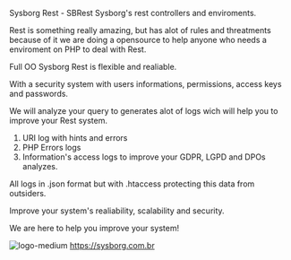 Sysborg Rest - SBRest
Sysborg's rest controllers and enviroments.

Rest is something really amazing, but has alot of rules and threatments because of it we are doing a opensource to help anyone who needs a enviroment on 
PHP to deal with Rest.

Full OO Sysborg Rest is flexible and realiable.

With a security system with users informations, permissions, access keys and passwords.

We will analyze your query to generates alot of logs wich will help you to improve your Rest system.
1) URI log with hints and errors
2) PHP Errors logs
3) Information's access logs to improve your GDPR, LGPD and DPOs analyzes.

All logs in .json format but with .htaccess protecting this data from outsiders.

Improve your system's realiability, scalability and security.

We are here to help you improve your system!

![logo-medium](https://user-images.githubusercontent.com/59512284/123530052-c9aa8480-d6cc-11eb-8016-6171a3e22031.png)
https://sysborg.com.br
